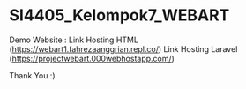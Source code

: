# SI4405_Kelompok7_WEBART
Demo Website :
Link Hosting HTML (https://webart1.fahrezaanggrian.repl.co/)
Link Hosting Laravel (https://projectwebart.000webhostapp.com/)

Thank You :)
